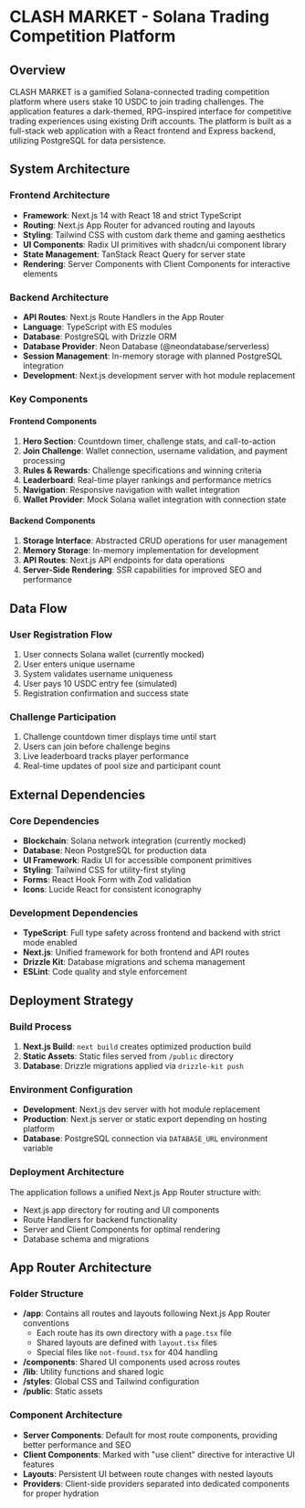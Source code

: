 # CLASH MARKET - Solana Trading Competition Platform

## Overview

CLASH MARKET is a gamified Solana-connected trading competition platform where users stake 10 USDC to join trading challenges. The application features a dark-themed, RPG-inspired interface for competitive trading experiences using existing Drift accounts. The platform is built as a full-stack web application with a React frontend and Express backend, utilizing PostgreSQL for data persistence.

## System Architecture

### Frontend Architecture
- **Framework**: Next.js 14 with React 18 and strict TypeScript
- **Routing**: Next.js App Router for advanced routing and layouts
- **Styling**: Tailwind CSS with custom dark theme and gaming aesthetics
- **UI Components**: Radix UI primitives with shadcn/ui component library
- **State Management**: TanStack React Query for server state
- **Rendering**: Server Components with Client Components for interactive elements

### Backend Architecture
- **API Routes**: Next.js Route Handlers in the App Router
- **Language**: TypeScript with ES modules
- **Database**: PostgreSQL with Drizzle ORM
- **Database Provider**: Neon Database (@neondatabase/serverless)
- **Session Management**: In-memory storage with planned PostgreSQL integration
- **Development**: Next.js development server with hot module replacement

### Key Components

#### Frontend Components
1. **Hero Section**: Countdown timer, challenge stats, and call-to-action
2. **Join Challenge**: Wallet connection, username validation, and payment processing
3. **Rules & Rewards**: Challenge specifications and winning criteria
4. **Leaderboard**: Real-time player rankings and performance metrics
5. **Navigation**: Responsive navigation with wallet integration
6. **Wallet Provider**: Mock Solana wallet integration with connection state

#### Backend Components
1. **Storage Interface**: Abstracted CRUD operations for user management
2. **Memory Storage**: In-memory implementation for development
3. **API Routes**: Next.js API endpoints for data operations
4. **Server-Side Rendering**: SSR capabilities for improved SEO and performance

## Data Flow

### User Registration Flow
1. User connects Solana wallet (currently mocked)
2. User enters unique username
3. System validates username uniqueness
4. User pays 10 USDC entry fee (simulated)
5. Registration confirmation and success state

### Challenge Participation
1. Challenge countdown timer displays time until start
2. Users can join before challenge begins
3. Live leaderboard tracks player performance
4. Real-time updates of pool size and participant count

## External Dependencies

### Core Dependencies
- **Blockchain**: Solana network integration (currently mocked)
- **Database**: Neon PostgreSQL for production data
- **UI Framework**: Radix UI for accessible component primitives
- **Styling**: Tailwind CSS for utility-first styling
- **Forms**: React Hook Form with Zod validation
- **Icons**: Lucide React for consistent iconography

### Development Dependencies
- **TypeScript**: Full type safety across frontend and backend with strict mode enabled
- **Next.js**: Unified framework for both frontend and API routes
- **Drizzle Kit**: Database migrations and schema management
- **ESLint**: Code quality and style enforcement

## Deployment Strategy

### Build Process
1. **Next.js Build**: `next build` creates optimized production build
2. **Static Assets**: Static files served from `/public` directory
3. **Database**: Drizzle migrations applied via `drizzle-kit push`

### Environment Configuration
- **Development**: Next.js dev server with hot module replacement
- **Production**: Next.js server or static export depending on hosting platform
- **Database**: PostgreSQL connection via `DATABASE_URL` environment variable

### Deployment Architecture
The application follows a unified Next.js App Router structure with:
- Next.js app directory for routing and UI components
- Route Handlers for backend functionality
- Server and Client Components for optimal rendering
- Database schema and migrations

## App Router Architecture

### Folder Structure
- **/app**: Contains all routes and layouts following Next.js App Router conventions
  - Each route has its own directory with a `page.tsx` file
  - Shared layouts are defined with `layout.tsx` files
  - Special files like `not-found.tsx` for 404 handling
- **/components**: Shared UI components used across routes
- **/lib**: Utility functions and shared logic
- **/styles**: Global CSS and Tailwind configuration
- **/public**: Static assets

### Component Architecture
- **Server Components**: Default for most route components, providing better performance and SEO
- **Client Components**: Marked with "use client" directive for interactive UI features
- **Layouts**: Persistent UI between route changes with nested layouts
- **Providers**: Client-side providers separated into dedicated components for proper hydration